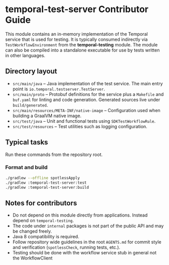 # temporal-test-server Contributor Guide

This module contains an in-memory implementation of the Temporal service that is used for testing. It is typically consumed indirectly via `TestWorkflowEnvironment` from the **temporal-testing** module. The module can also be compiled into a standalone executable for use by tests written in other languages.

## Directory layout
- `src/main/java` – Java implementation of the test service. The main entry point is `io.temporal.testserver.TestServer`.
- `src/main/proto` – Protobuf definitions for the service plus a `Makefile` and `buf.yaml` for linting and code generation. Generated sources live under `build/generated`.
- `src/main/resources/META-INF/native-image` – Configuration used when building a GraalVM native image.
- `src/test/java` – Unit and functional tests using `SDKTestWorkflowRule`.
- `src/test/resources` – Test utilities such as logging configuration.

## Typical tasks
Run these commands from the repository root.

### Format and build
```bash
./gradlew --offline spotlessApply
./gradlew :temporal-test-server:test
./gradlew :temporal-test-server:build
```


## Notes for contributors
- Do not depend on this module directly from applications. Instead depend on `temporal-testing`.
- The code under `internal` packages is not part of the public API and may be changed freely.
- Java 8 compatibility is required.
- Follow repository wide guidelines in the root `AGENTS.md` for commit style and verification (`spotlessCheck`, running tests, etc.).
- Testing should be done with the workflow service stub in general not the WorkflowClient
